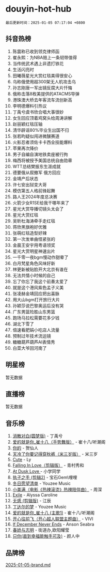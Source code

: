 # douyin-hot-hub

`最后更新时间：2025-01-05 07:17:04 +0800`

## 抖音热榜

1. 陈震称已收到领克律师函
1. 崔永熙：为NBA赔上一条韧带值得
1. 当传统武术遇上非遗打铁花
1. 生活闪亮时
1. 田曦薇星光大赏红毯美得很安心
1. 乌称俄使用超300架无人机攻击乌
1. 孙志刚唐一军出镜反腐大片忏悔
1. 俄称击落8枚美提供的ATACMS导弹
1. 港珠澳大桥去年客流车流创新高
1. 李明德爆料引热议
1. 丁禹兮虞书欣合唱大事很妙
1. 女生回应顶着鸡窝头给周涛讲解
1. 赵丽颖红毯压轴
1. 清华辟谣80%毕业生出国不归
1. 张若昀疑似闯进微醺赛道
1. 火影忍者须佐卡卡西全技能爆料
1. 苹果再次降价
1. 男子自编自演地铁卖座被行拘
1. 梅西将被授予美国总统自由勋章
1. WTT总结樊振东生涯成就
1. 德要俄从叙撤军 俄方回应
1. 金靖产后状态
1. 许七安出狱变大哥
1. 模仿第五人格前锋起舞
1. 路人王2024年度总决赛
1. 火箭少女R1SE给我干哪年来了
1. 星光大赏导播切镜头太会了
1. 星光大赏红毯
1. 吴昕杜海涛牵手走红毯
1. 蒋欣黑旗袍好优雅
1. 张萌红毯造型好辣
1. 第一次发单曲怪紧张的
1. 金晨王安宇用粤语领奖
1. 星光大赏明星神速出片
1. 一千零一夜bgm慢动作甜晕了
1. 白月梵星角色风味好新
1. 林更新被贴脸开大北京有谁在
1. 无法共情小时候的自己
1. 忘了你忘了我这个前奏太爱了
1. 就是这个港风紫色孟子义美
1. 张凌赫金靖回应把出喜脉
1. 用大山bgm打开旅行大片
1. 孙颖莎说巴黎奥运后没有哭
1. 广东男篮险胜山东男篮
1. 跑场马拉松需要花多少钱
1. 湖北下雪了
1. 倍速看肥娟小吃店人流量
1. 预制过年技术流运镜
1. 糖糖葫芦葫芦AI表情秀
1. 白菜大爷回河南了

## 明星榜

暂无数据

## 直播榜

暂无数据

## 音乐榜

1. [消散对白(圆梦版)](https://sf5-hl-cdn-tos.douyinstatic.com/obj/tos-cn-ve-2774/og4jB5I5IizzoZVAAAzWgBMAsMDWoArfwBOiFs) - 丁禹兮
1. [爱的就是你_崔十八（手势舞版）](https://sf5-hl-cdn-tos.douyinstatic.com/obj/tos-cn-ve-2774/oApB2AigNyB4sTw7JhBOikMAf0oDJzMWBuIrgm) - 崔十八/听潮阁
1. [你的](https://sf5-hl-cdn-tos.douyinstatic.com/obj/tos-cn-ve-2774/oYuIeKf42jB7sEV6B2upMdpYAgfrQWj0FeRegh) - 贺仙人
1. [天冷了你要记得穿秋裤（米三岁版）](https://sf5-hl-cdn-tos.douyinstatic.com/obj/tos-cn-ve-2774/oQlIwVIDWiZ6BQilAorS7MA0AgCkQDvcZAdm1) - 米三岁
1. [Cute](https://sf5-hl-cdn-tos.douyinstatic.com/obj/tos-cn-ve-2774/o4IbIzHWKAAB4wsS5qMBRiiAlEBGTpQRNfFvuo) - Ly
1. [Falling In Love（剪辑版）](https://sf5-hl-cdn-tos.douyinstatic.com/obj/tos-cn-ve-2774/o8ajpA8zzgBPahbBIO8AcKGBLJezFCRd1wfP9f) - 青村秀和
1. [ At Dusk  Love ](https://sf3-cdn-tos.douyinstatic.com/obj/tos-cn-ve-2774/o8CrpCf5CaYgI4ZrtQgMQAFEfuGqNnRSDQAPBc) - 小学同学
1. [执子之手 (剪辑2)](https://sf5-hl-cdn-tos.douyinstatic.com/obj/tos-cn-ve-2774/oUoZLQjCc31XzqsBnBQUNgeKtYPBcgbFDwtfcu) - 宝石Gem\哩哩
1. [冬日愿望清单](https://sf5-hl-cdn-tos.douyinstatic.com/obj/tos-cn-ve-2774/oIIgUOeamCFCVAzxN6MFRLIBlLGpUqQxeeHrLE) - Youzee Music
1. [小美满（电影《热辣滚烫》热辣陪伴曲）](https://sf5-hl-cdn-tos.douyinstatic.com/obj/tos-cn-ve-2774/o0GAn2lSgfZIDUgtevCGDQYnFg4CwnrBaxbTZL) - 周深
1. [Exile](https://sf5-hl-cdn-tos.douyinstatic.com/obj/tos-cn-ve-2774/oYj4gAQTknKE3WW0Je8KGmQ7z1cA4FefwtbufD) - Alyssa Caroline
1. [无感 (剪辑版)](https://sf5-hl-cdn-tos.douyinstatic.com/obj/tos-cn-ve-2774/o0eIsUzJBDlQaQFC5OFlgbMEZC1TFYBftOBn6p) - 江辰
1. [丁达尔的梦](https://sf5-hl-cdn-tos.douyinstatic.com/obj/tos-cn-ve-2774/oMU3WirUZBVQkAC9ccG5P2IQirziZM2RTInUY) - Youzee Music
1. [爱的就是你_崔十八 (主歌1)](https://sf5-hl-cdn-tos.douyinstatic.com/obj/tos-cn-ve-2774/oI5BO5DhFZ6UTcNCnZaOCBLtZ7WIMQGfgnXf5E) - 崔十八/听潮阁
1. [开心往前飞（开心超人联盟主题曲）](https://sf5-hl-cdn-tos.douyinstatic.com/obj/tos-cn-ve-2774/9d8fb7c82cf1421fb93a9fe925275e0a) - VIVI
1. [If December Never Ends](https://sf5-hl-cdn-tos.douyinstatic.com/obj/tos-cn-ve-2774/oY1IQMoTgCFIBg8RZifyqlBBt1UFgitTYmxeOS) - Anson Seabra
1. [春娇与志明](https://sf5-hl-cdn-tos.douyinstatic.com/obj/tos-cn-ve-2774/e530d8fceb7044b39707d7f9ff54add1) - 街道办,欧阳耀莹
1. [只你(直到幸福能触手可及)](https://sf5-hl-cdn-tos.douyinstatic.com/obj/tos-cn-ve-2774/o0lBkRDzFTeaVSUz3ZZSCBVtZ5DIMQGfgmEAuE) - 颜人中

## 品牌榜

[2025-01-05-brand.md](2025-01-05-brand.md)
